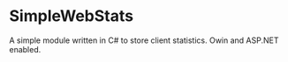 SimpleWebStats
==============

A  simple module written in C# to store client statistics. Owin and ASP.NET enabled.
